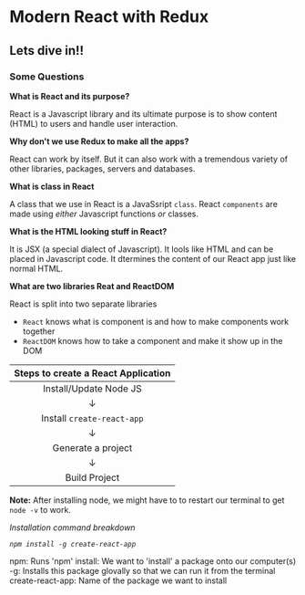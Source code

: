 # Modern React with Redux

## Lets dive in!!

### Some Questions

**What is React and its purpose?**

React is a Javascript library and its ultimate purpose is to show content (HTML) to users and handle user interaction.

**Why don't we use Redux to make all the apps?**

React can work by itself. But it can also work with a tremendous variety of other libraries, packages, servers and databases.

**What is class in React**

A class that we use in React is a JavaSsript `class`. React `components` are made using *either* Javascript functions *or* classes.

**What is the HTML looking stuff in React?**

It is JSX (a special dialect of Javascript). It lools like HTML and can be placed in Javascript code. It dtermines the content of our React app just like normal HTML.

**What are two libraries Reat and ReactDOM**

React is split into two separate libraries
- `React` knows what is component is and how to make components work together
- `ReactDOM` knows how to take a component and make it show up in the DOM

|Steps to create a React Application|
|:---:|
|Install/Update Node JS|
&#8595;|
|Install `create-react-app`|
&#8595;|
|Generate a project|
&#8595;|
|Build Project|

**Note:** After installing node, we might have to to restart our terminal to get `node -v` to work.

*Installation command breakdown*

*`npm install -g create-react-app`*

npm: Runs 'npm'
install: We want to 'install' a package onto our computer(s)
-g: Installs this package glovally so that we can run it from the terminal
create-react-app: Name of the package we want to install
